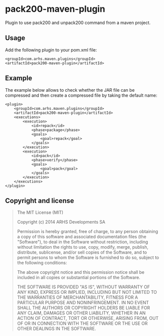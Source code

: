 # pack200-maven-plugin

Plugin to use pack200 and unpack200 command from a maven project.

## Usage

Add the following plugin to your pom.xml file:

	<groupId>com.arhs.maven.plugins</groupId>
	<artifactId>pack200-maven-plugin</artifactId>

## Example

The example below allows to check whether the JAR file can be compressed and then create a compressed file by taking the default name:

    <plugin>
        <groupId>com.arhs.maven.plugins</groupId>
        <artifactId>pack200-maven-plugin</artifactId>
        <executions>
            <execution>
                <id>repack</id>
                <phase>package</phase>
                <goals>
                    <goal>repack</goal>
                </goals>
            </execution>
            <execution>
                <id>pack</id>
                <phase>verify</phase>
                <goals>
                    <goal>pack</goal>
                </goals>
            </execution>
        </executions>
    </plugin>

## Copyright and license

> The MIT License (MIT)
>
> Copyright (c) 2014 ARHS Developments SA
>
> Permission is hereby granted, free of charge, to any person obtaining a copy of
> this software and associated documentation files (the "Software"), to deal in
> the Software without restriction, including without limitation the rights to
> use, copy, modify, merge, publish, distribute, sublicense, and/or sell copies of
> the Software, and to permit persons to whom the Software is furnished to do so,
> subject to the following conditions:
>
> The above copyright notice and this permission notice shall be included in all
> copies or substantial portions of the Software.
>
> THE SOFTWARE IS PROVIDED "AS IS", WITHOUT WARRANTY OF ANY KIND, EXPRESS OR
> IMPLIED, INCLUDING BUT NOT LIMITED TO THE WARRANTIES OF MERCHANTABILITY, FITNESS
> FOR A PARTICULAR PURPOSE AND NONINFRINGEMENT. IN NO EVENT SHALL THE AUTHORS OR
> COPYRIGHT HOLDERS BE LIABLE FOR ANY CLAIM, DAMAGES OR OTHER LIABILITY, WHETHER
> IN AN ACTION OF CONTRACT, TORT OR OTHERWISE, ARISING FROM, OUT OF OR IN
> CONNECTION WITH THE SOFTWARE OR THE USE OR OTHER DEALINGS IN THE SOFTWARE.
